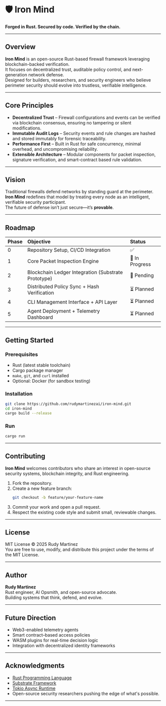 # 🛡️ Iron Mind

**Forged in Rust. Secured by code. Verified by the chain.**

---

## Overview

**Iron Mind** is an open-source Rust-based firewall framework leveraging blockchain-backed verification.  
It focuses on decentralized trust, auditable policy control, and next-generation network defense.  
Designed for builders, researchers, and security engineers who believe perimeter security should evolve into trustless, verifiable intelligence.

---

## Core Principles

- **Decentralized Trust** – Firewall configurations and events can be verified via blockchain consensus, ensuring no tampering or silent modifications.
- **Immutable Audit Logs** – Security events and rule changes are hashed and stored immutably for forensic traceability.
- **Performance First** – Built in Rust for safe concurrency, minimal overhead, and uncompromising reliability.
- **Extensible Architecture** – Modular components for packet inspection, signature verification, and smart-contract based rule validation.

---

## Vision

Traditional firewalls defend networks by standing guard at the perimeter.  
**Iron Mind** redefines that model by treating every node as an intelligent, verifiable security participant.  
The future of defense isn’t just secure—it’s **provable**.

---

## Roadmap

| Phase | Objective | Status |
|:------|:-----------|:--------|
| 0 | Repository Setup, CI/CD Integration | ✅ |
| 1 | Core Packet Inspection Engine | 🧩 In Progress |
| 2 | Blockchain Ledger Integration (Substrate Prototype) | 🔄 Pending |
| 3 | Distributed Policy Sync + Hash Verification | ⏳ Planned |
| 4 | CLI Management Interface + API Layer | ⏳ Planned |
| 5 | Agent Deployment + Telemetry Dashboard | ⏳ Planned |

---

## Getting Started

### Prerequisites
- Rust (latest stable toolchain)
- Cargo package manager
- `make`, `git`, and `curl` installed
- Optional: Docker (for sandbox testing)

### Installation
```bash
git clone https://github.com/rudymartinezai/iron-mind.git
cd iron-mind
cargo build --release
```

### Run
```bash
cargo run
```

---

## Contributing

**Iron Mind** welcomes contributors who share an interest in open-source security systems, blockchain integrity, and Rust engineering.

1. Fork the repository.
2. Create a new feature branch:  
   ```bash
   git checkout -b feature/your-feature-name
   ```
3. Commit your work and open a pull request.
4. Respect the existing code style and submit small, reviewable changes.

---

## License

MIT License © 2025 Rudy Martinez  
You are free to use, modify, and distribute this project under the terms of the MIT License.

---

## Author

**Rudy Martinez**  
Rust engineer, AI Opsmith, and open-source advocate.  
Building systems that think, defend, and evolve.

---

## Future Direction

- Web3-enabled telemetry agents  
- Smart contract–based access policies  
- WASM plugins for real-time decision logic  
- Integration with decentralized identity frameworks

---

## Acknowledgments

- [Rust Programming Language](https://www.rust-lang.org/)
- [Substrate Framework](https://substrate.io/)
- [Tokio Async Runtime](https://tokio.rs/)
- Open-source security researchers pushing the edge of what's possible.

---

